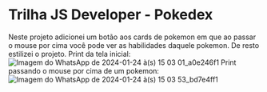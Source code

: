 # Trilha JS Developer - Pokedex

Neste projeto adicionei um botão aos cards de pokemon em que ao passar o mouse por cima você pode ver as habilidades daquele pokemon. De resto estilizei o projeto.
Print da tela inicial:
![Imagem do WhatsApp de 2024-01-24 à(s) 15 03 01_a0e246f1](https://github.com/MaOtg/js-developer-pokedex/assets/79218443/50aed44e-8164-40a7-86b0-f643be66c416)
Print passando o mouse por cima de um pokemon:
![Imagem do WhatsApp de 2024-01-24 à(s) 15 03 53_bd7e4ff1](https://github.com/MaOtg/js-developer-pokedex/assets/79218443/4b424724-2e57-45bf-a784-2ddf2e85b0cd)
